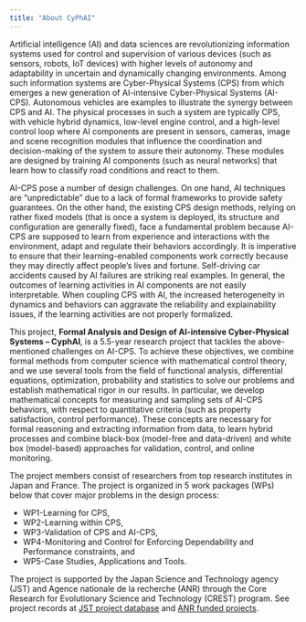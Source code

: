 ```yaml
---
title: "About CyPhAI"
---
```


Artificial intelligence (AI) and data sciences are revolutionizing information systems used for control and supervision of various devices (such as sensors, robots, IoT devices) with higher levels of autonomy and adaptability in uncertain and dynamically changing environments. Among such information systems are Cyber-Physical Systems (CPS) from which emerges a new generation of AI-intensive Cyber-Physical Systems (AI-CPS). Autonomous vehicles are examples to illustrate the synergy between CPS and AI. The physical processes in such a system are typically CPS, with vehicle hybrid dynamics, low-level engine control, and a high-level control loop where AI components are present in sensors, cameras, image and scene recognition modules that influence the coordination and decision-making of the system to assure their autonomy. These modules are designed by training AI components (such as neural networks) that learn how to classify road conditions and react to them.

AI-CPS pose a number of design challenges. On one hand, AI techniques are “unpredictable” due to a lack of formal frameworks to provide safety guarantees. On the other hand, the existing CPS design methods, relying on rather fixed models (that is once a system is deployed, its structure and configuration are generally fixed), face a fundamental problem because AI-CPS are supposed to learn from experience and interactions with the environment, adapt and regulate their behaviors accordingly. It is imperative to ensure that their learning-enabled components work correctly because they may directly affect people’s lives and fortune. Self-driving car accidents caused by AI failures are striking real examples. In general, the outcomes of learning activities in AI components are not easily interpretable. When coupling CPS with AI, the increased heterogeneity in dynamics and behaviors can aggravate the reliability and explainability issues, if the learning activities are not properly formalized.

This project, **Formal Analysis and Design of AI-intensive Cyber-Physical Systems – CyphAI**, is a 5.5-year research project that tackles the above-mentioned challenges on AI-CPS. To achieve these objectives, we combine formal methods from computer science with mathematical control theory, and we use several tools from the field of functional analysis, differential equations, optimization, probability and statistics to solve our problems and establish mathematical rigor in our results. In particular, we develop mathematical concepts for measuring and sampling sets of AI-CPS behaviors, with respect to quantitative criteria (such as property satisfaction, control performance). These concepts are necessary for formal reasoning and extracting information from data, to learn hybrid processes and combine black-box (model-free and data-driven) and white box (model-based) approaches for validation, control, and online monitoring.

The project members consist of researchers from top research institutes in Japan and France. The project is organized in 5 work packages (WPs) below that cover major problems in the design process: 

+ WP1-Learning for CPS,
+ WP2-Learning within CPS,
+ WP3-Validation of CPS and AI-CPS,
+ WP4-Monitoring and Control for Enforcing Dependability and Performance constraints, and
+ WP5-Case Studies, Applications and Tools.

 The project is supported by the Japan Science and Technology agency (JST) and Agence nationale de la recherche (ANR) through the Core Research for Evolutionary Science and Technology (CREST) program. See project records at [JST project database] and [ANR funded projects].

[JST Project Database]: https://projectdb.jst.go.jp/grant/JST-PROJECT-20334578/
[ANR funded projects]: https://anr.fr/Project-ANR-20-JSTM-0001
